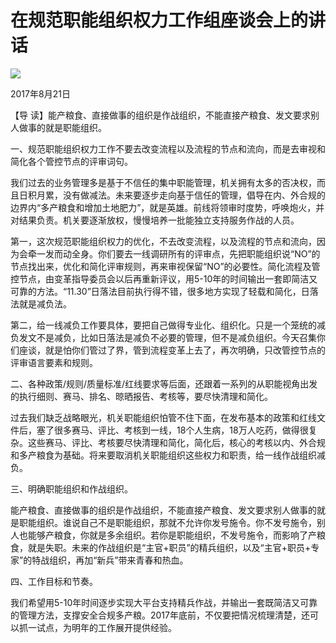 # 在规范职能组织权力工作组座谈会上的讲话
<img class="pv" src="https://api.visitor.plantree.me/visitor-badge/pv?namespace=plantree.me&key=renzhengfei-speeches/./docs/speeches/2017/08/在规范职能组织权力工作组座谈会上的讲话.md">


2017年8月21日



【导  读】能产粮食、直接做事的组织是作战组织，不能直接产粮食、发文要求别人做事的就是职能组织。



一、规范职能组织权力工作不要去改变流程以及流程的节点和流向，而是去审视和简化各个管控节点的评审词句。

我们过去的业务管理多是基于不信任的集中职能管理，机关拥有太多的否决权，而且日积月累，没有做减法。未来要逐步走向基于信任的管理，倡导在内、外合规的边界内“多产粮食和增加土地肥力”，就是英雄。前线将领审时度势，呼唤炮火，并对结果负责。机关要逐渐放权，慢慢培养一批能独立支持服务作战的人员。

第一，这次规范职能组织权力的优化，不去改变流程，以及流程的节点和流向，因为会牵一发而动全身。你们要去一线调研所有的评审点，先把职能组织说“NO”的节点找出来，优化和简化评审规则，再来审视保留“NO”的必要性。简化流程及管控节点，由变革指导委员会以后再重新评议，用5-10年的时间输出一套即简洁又可靠的方法。“11.30”日落法目前执行得不错，很多地方实现了轻载和简化，日落法就是减负法。

第二，给一线减负工作要具体，要把自己做得专业化、组织化。只是一个笼统的减负发文不是减负，比如日落法是减负不必要的管理，但不是减负组织。今天召集你们座谈，就是怕你们管过了界，管到流程变革上去了，再次明确，只改管控节点的评审语言要素和规则。

二、各种政策/规则/质量标准/红线要求等后面，还跟着一系列的从职能视角出发的执行细则、赛马、排名、晾晒报告、考核等，要尽快清理和简化。

过去我们缺乏战略眼光，机关职能组织怕管不住下面，在发布基本的政策和红线文件后，塞了很多赛马、评比、考核到一线，18个人生病，18万人吃药，做得很复杂。这些赛马、评比、考核要尽快清理和简化，简化后，核心的考核以内、外合规和多产粮食为基础。将来要取消机关职能组织这些权力和职责，给一线作战组织减负。

三、明确职能组织和作战组织。

能产粮食、直接做事的组织是作战组织，不能直接产粮食、发文要求别人做事的就是职能组织。谁说自己不是职能组织，那就不允许你发号施令。你不发号施令，别人也能够产粮食，你就是多余组织。若你是职能组织，不发号施令，而影响了产粮食，就是失职。未来的作战组织是“主官+职员”的精兵组织，以及“主官+职员+专家”的特战组织，再加“新兵”带来青春和热血。

四、工作目标和节奏。

我们希望用5-10年时间逐步实现大平台支持精兵作战，并输出一套既简洁又可靠的管理方法，支撑安全合规多产粮。2017年底前，不仅要把情况梳理清楚，还可以抓一试点，为明年的工作展开提供经验。
